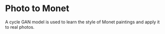 # Photo to Monet

A cycle GAN model is used to learn the style of Monet paintings and apply it to real photos.
